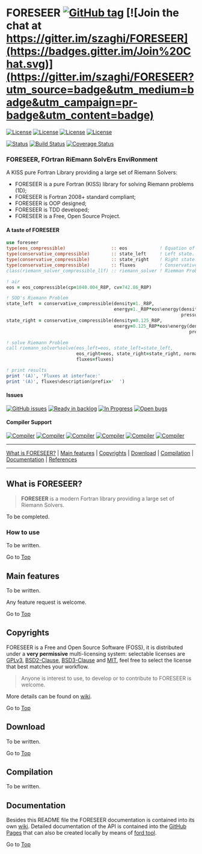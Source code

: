 <a name="top"></a>

# FORESEER [![GitHub tag](https://img.shields.io/github/tag/szaghi/FORESEER.svg)]() [![Join the chat at https://gitter.im/szaghi/FORESEER](https://badges.gitter.im/Join%20Chat.svg)](https://gitter.im/szaghi/FORESEER?utm_source=badge&utm_medium=badge&utm_campaign=pr-badge&utm_content=badge)

[![License](https://img.shields.io/badge/license-GNU%20GeneraL%20Public%20License%20v3,%20GPLv3-blue.svg)]()
[![License](https://img.shields.io/badge/license-BSD2-red.svg)]()
[![License](https://img.shields.io/badge/license-BSD3-red.svg)]()
[![License](https://img.shields.io/badge/license-MIT-red.svg)]()

[![Status](https://img.shields.io/badge/status-unstable-red.svg)]()
[![Build Status](https://travis-ci.org/szaghi/FORESEER.svg?branch=master)](https://travis-ci.org/szaghi/FORESEER)
[![Coverage Status](https://img.shields.io/codecov/c/github/szaghi/FORESEER.svg)](http://codecov.io/github/szaghi/FORESEER?branch=master)

### FORESEER, FOrtran RiEmann SolvErs EnviRonment

A KISS pure Fortran Library providing a large set of Riemann Solvers:

- FORESEER is a pure Fortran (KISS) library for solving Riemann problems (1D);
- FORESEER is Fortran 2008+ standard compliant;
- FORESEER is OOP designed;
- FORESEER is TDD developed;
- FORESEER is a Free, Open Source Project.

#### A taste of FORESEER

```fortran
use foreseer
type(eos_compressible)                 :: eos            ! Equation of state.
type(conservative_compressible)        :: state_left     ! Left state.
type(conservative_compressible)        :: state_right    ! Right state.
type(conservative_compressible)        :: fluxes         ! Conservative fluxes.
class(riemann_solver_compressible_llf) :: riemann_solver ! Riemman Problem solver.

! air
eos = eos_compressible(cp=1040.004_R8P, cv=742.86_R8P)

! SOD's Riemann Problem
state_left  = conservative_compressible(density=1._R8P,                          &
                                        energy=1._R8P*eos%energy(density=1._R8P, &
                                                                 pressure=1._R8P))
state_right = conservative_compressible(density=0.125_R8P,                             &
                                        energy=0.125_R8P*eos%energy(density=0.125_R8P, &
                                                                    pressure=0.1_R8P))

! solve Riemann Problem
call riemann_solver%solve(eos_left=eos, state_left=state_left,               &
                          eos_right=eos, state_right=state_right, normal=ex, &
                          fluxes=fluxes)

! print results
print '(A)', 'Fluxes at interface:'
print '(A)', fluxes%description(prefix='  ')
```

#### Issues

[![GitHub issues](https://img.shields.io/github/issues/szaghi/FORESEER.svg)]()
[![Ready in backlog](https://badge.waffle.io/szaghi/FORESEER.png?label=ready&title=Ready)](https://waffle.io/szaghi/FORESEER)
[![In Progress](https://badge.waffle.io/szaghi/FORESEER.png?label=in%20progress&title=In%20Progress)](https://waffle.io/szaghi/FORESEER)
[![Open bugs](https://badge.waffle.io/szaghi/FORESEER.png?label=bug&title=Open%20Bugs)](https://waffle.io/szaghi/FORESEER)

#### Compiler Support

[![Compiler](https://img.shields.io/badge/GNU-v6.3.1+-brightgreen.svg)]()
[![Compiler](https://img.shields.io/badge/Intel-v17.0.1+-brightgreen.svg)]()
[![Compiler](https://img.shields.io/badge/IBM%20XL-not%20tested-yellow.svg)]()
[![Compiler](https://img.shields.io/badge/g95-not%20tested-yellow.svg)]()
[![Compiler](https://img.shields.io/badge/NAG-not%20tested-yellow.svg)]()
[![Compiler](https://img.shields.io/badge/PGI-not%20tested-yellow.svg)]()

---

[What is FORESEER?](#what-is-foreseer) | [Main features](#main-features) | [Copyrights](#copyrights) | [Download](#download) | [Compilation](#compilation) | [Documentation](#documentation) | [References](#references)

---

## What is FORESEER?

> **FORESEER** is a modern Fortran library providing a large set of Riemann Solvers.

To be completed.

### How to use

To be written.

Go to [Top](#top)

## Main features

To be written.

Any feature request is welcome.

Go to [Top](#top)

## Copyrights

FORESEER is a Free and Open Source Software (FOSS), it is distributed under a **very permissive** multi-licensing system: selectable licenses are [GPLv3](http://www.gnu.org/licenses/gpl-3.0.html), [BSD2-Clause](http://opensource.org/licenses/BSD-2-Clause), [BSD3-Clause](http://opensource.org/licenses/BSD-3-Clause) and [MIT](http://opensource.org/licenses/MIT), feel free to select the license that best matches your workflow.

> Anyone is interest to use, to develop or to contribute to FORESEER is welcome.

More details can be found on [wiki](https://github.com/szaghi/FORESEER/wiki/Copyrights).

Go to [Top](#top)

## Download

To be written.

Go to [Top](#top)

## Compilation

To be written.

## Documentation

Besides this README file the FORESEER documentation is contained into its own [wiki](https://github.com/szaghi/FORESEER/wiki). Detailed documentation of the API is contained into the [GitHub Pages](http://szaghi.github.io/FORESEER/index.html) that can also be created locally by means of [ford tool](https://github.com/cmacmackin/ford).

Go to [Top](#top)
